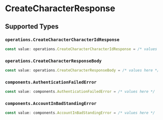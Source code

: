 # CreateCharacterResponse


## Supported Types

### `operations.CreateCharacterCharacterIdResponse`

```typescript
const value: operations.CreateCharacterCharacterIdResponse = /* values here */
```

### `operations.CreateCharacterResponseBody`

```typescript
const value: operations.CreateCharacterResponseBody = /* values here */
```

### `components.AuthenticationFailedError`

```typescript
const value: components.AuthenticationFailedError = /* values here */
```

### `components.AccountInBadStandingError`

```typescript
const value: components.AccountInBadStandingError = /* values here */
```

